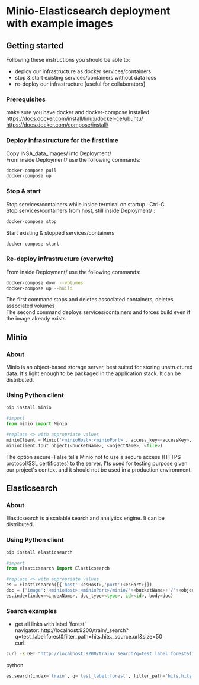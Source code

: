 # Minio-Elasticsearch deployment with example images

## Getting started
Following these instructions you should be able to:
- deploy our infrastructure as docker services/containers
- stop & start existing services/containers without data loss
- re-deploy our infrastructure [useful for collaborators]

### Prerequisites
make sure you have docker and docker-compose installed  
https://docs.docker.com/install/linux/docker-ce/ubuntu/  
https://docs.docker.com/compose/install/

### Deploy infrastructure for the first time
Copy INSA_data_images/ into Deployment/  
From inside Deployment/ use the following commands:  
```bash
docker-compose pull
docker-compose up
```

### Stop & start
Stop services/containers while inside terminal on startup : Ctrl-C  
Stop services/containers from host, still inside Deployment/ :
```bash
docker-compose stop
```

Start existing & stopped services/containers
```bash
docker-compose start
```

### Re-deploy infrastructure (overwrite)
From inside Deployment/ use the following commands:  
```bash
docker-compose down --volumes
docker-compose up --build
```
The first command stops and deletes associated containers, deletes associated volumes  
The second command deploys services/containers and forces build even if the image already exists


## Minio

### About
Minio is an object-based storage server, best suited for storing unstructured data. It's light enough to be packaged in the application stack. It can be distributed.

### Using Python client
```bash
pip install minio
```
```python
#import
from minio import Minio  

#replace <> with appropriate values
minioClient = Minio('<minioHost>:<minioPort>', access_key=<accessKey>, secret_key=<secretKey>, secure=False)
minioClient.fput_object(<bucketName>, <objectName>, <file>)
```
The option secure=False tells Minio not to use a secure access (HTTPS protocol/SSL certificates) to the server. I'ts used for testing purpose given our project's context and it should not be used in a production environment.

## Elasticsearch 

### About
Elasticsearch is a scalable search and analytics engine. It can be distributed.

### Using Python client
```bash
pip install elasticsearch
```
```python
#import 
from elasticsearch import Elasticsearch  

#replace <> with appropriate values
es = Elasticsearch([{'host':<esHost>,'port':<esPort>}])
doc = {'image':'<minioHost>:<minioPort>/minio/'+<bucketName>+'/'+<objectName>, 'labels': <labelsArray>.tolist(), 'label':<labelString>}
es.index(index=<indexName>, doc_type=<type>, id=<id>, body=doc)
```

### Search examples
- get all links with label 'forest'  
navigator: http://localhost:9200/train/_search?q=test_label:forest&filter_path=hits.hits._source.url&size=50  
curl: 
```bash
curl -X GET "http://localhost:9200/train/_search?q=test_label:forest&filter_path=hits.hits._source.url&size=50"
```
python
```python
es.search(index='train', q='test_label:forest', filter_path='hits.hits._source.url',size=50)
````

